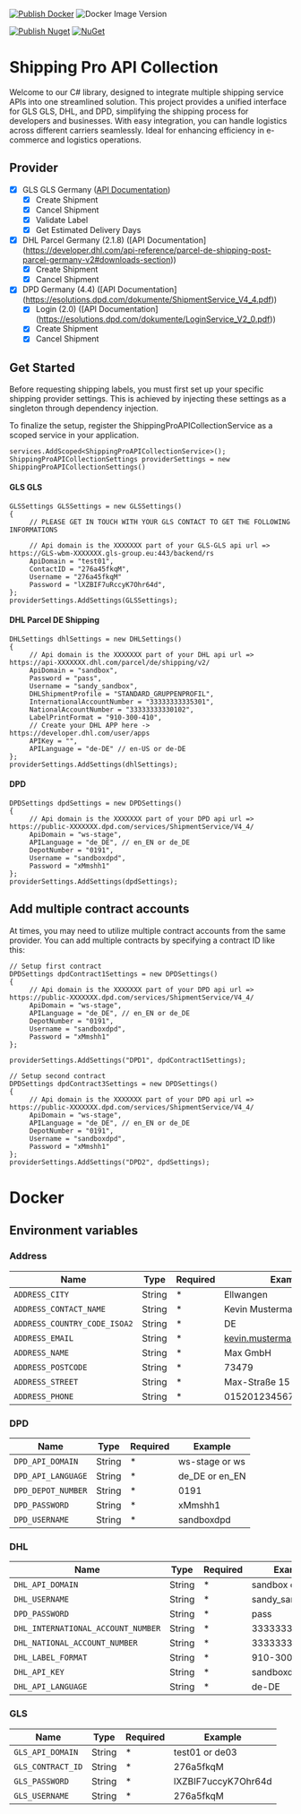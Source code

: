 
[![Publish Docker](https://github.com/kevinvenclovas/ShippingProAPICollection/actions/workflows/publish-docker.yml/badge.svg)](https://github.com/kevinvenclovas/ShippingProAPICollection/actions/workflows/publish-docker.yml)
![Docker Image Version](https://img.shields.io/docker/v/kevinvenclovas/shippproapicollection)

[![Publish Nuget](https://github.com/kevinvenclovas/ShippingProAPICollection/actions/workflows/publish-nuget.yml/badge.svg)](https://github.com/kevinvenclovas/ShippingProAPICollection/actions/workflows/publish-nuget.yml)
[![NuGet](https://img.shields.io/nuget/v/ShippingProAPICollection.svg)](https://www.nuget.org/packages/ShippingProAPICollection/)
# Shipping Pro API Collection
Welcome to our C# library, designed to integrate multiple shipping service APIs into one streamlined solution. This project provides a unified interface for GLS GLS, DHL, and DPD, simplifying the shipping process for developers and businesses. With easy integration, you can handle logistics across different carriers seamlessly. Ideal for enhancing efficiency in e-commerce and logistics operations.

 
## Provider

- [X] GLS GLS Germany ([API Documentation](https://shipit.gls-group.eu/webservices/3_2_9/doxygen/WS-REST-API/index.html))
	- [X] Create Shipment
	- [X] Cancel Shipment
	- [X] Validate Label
	- [X] Get Estimated Delivery Days

- [X] DHL Parcel Germany (2.1.8) ([API Documentation] (https://developer.dhl.com/api-reference/parcel-de-shipping-post-parcel-germany-v2#downloads-section))
	- [X] Create Shipment
	- [X] Cancel Shipment
	
- [X] DPD Germany (4.4) ([API Documentation] (https://esolutions.dpd.com/dokumente/ShipmentService_V4_4.pdf))
	- [X] Login (2.0) ([API Documentation] (https://esolutions.dpd.com/dokumente/LoginService_V2_0.pdf))
	- [X] Create Shipment
	- [X] Cancel Shipment

## Get Started
Before requesting shipping labels, you must first set up your specific shipping provider settings. This is achieved by injecting these settings as a singleton through dependency injection.

To finalize the setup, register the ShippingProAPICollectionService as a scoped service in your application.

	services.AddScoped<ShippingProAPICollectionService>();
	ShippingProAPICollectionSettings providerSettings = new ShippingProAPICollectionSettings()
	
#### GLS GLS
 
	GLSSettings GLSSettings = new GLSSettings()
	{   
		 // PLEASE GET IN TOUCH WITH YOUR GLS CONTACT TO GET THE FOLLOWING INFORMATIONS
	 
		 // Api domain is the XXXXXXX part of your GLS-GLS api url => https://GLS-wbm-XXXXXXX.gls-group.eu:443/backend/rs
		 ApiDomain = "test01",         
		 ContactID = "276a45fkqM",       
		 Username = "276a45fkqM"
		 Password = "lXZBIF7uRccyK7Ohr64d",       
	};
	providerSettings.AddSettings(GLSSettings);

#### DHL Parcel DE Shipping

	DHLSettings dhlSettings = new DHLSettings()
	{
		 // Api domain is the XXXXXXX part of your DHL api url => https://api-XXXXXXX.dhl.com/parcel/de/shipping/v2/
		 ApiDomain = "sandbox",
		 Password = "pass",
		 Username = "sandy_sandbox",
		 DHLShipmentProfile = "STANDARD_GRUPPENPROFIL",
		 InternationalAccountNumber = "33333333335301",
		 NationalAccountNumber = "33333333330102",
		 LabelPrintFormat = "910-300-410",
		 // Create your DHL APP here -> https://developer.dhl.com/user/apps
		 APIKey = "",
		 APILanguage = "de-DE" // en-US or de-DE
	};
	providerSettings.AddSettings(dhlSettings);

#### DPD

	DPDSettings dpdSettings = new DPDSettings()
	{
		 // Api domain is the XXXXXXX part of your DPD api url => https://public-XXXXXXX.dpd.com/services/ShipmentService/V4_4/
	     ApiDomain = "ws-stage",
	     APILanguage = "de_DE", // en_EN or de_DE
	     DepotNumber = "0191",
	     Username = "sandboxdpd",
	     Password = "xMmshh1"
	};
	providerSettings.AddSettings(dpdSettings);


## Add multiple contract accounts
At times, you may need to utilize multiple contract accounts from the same provider. You can add multiple contracts by specifying a contract ID like this:

	// Setup first contract
	DPDSettings dpdContract1Settings = new DPDSettings()
	{
		 // Api domain is the XXXXXXX part of your DPD api url => https://public-XXXXXXX.dpd.com/services/ShipmentService/V4_4/
	     ApiDomain = "ws-stage",
	     APILanguage = "de_DE", // en_EN or de_DE
	     DepotNumber = "0191",
	     Username = "sandboxdpd",
	     Password = "xMmshh1"
	};
	
	providerSettings.AddSettings("DPD1", dpdContract1Settings);
	
	// Setup second contract
	DPDSettings dpdContract3Settings = new DPDSettings()
	{
		 // Api domain is the XXXXXXX part of your DPD api url => https://public-XXXXXXX.dpd.com/services/ShipmentService/V4_4/
     	 ApiDomain = "ws-stage",
     	 APILanguage = "de_DE", // en_EN or de_DE
     	 DepotNumber = "0191",
     	 Username = "sandboxdpd",
     	 Password = "xMmshh1"
	};
	providerSettings.AddSettings("DPD2", dpdSettings);

# Docker

## Environment variables

### Address 
Name | Type | Required | Example
--- | --- | ---| ---
`ADDRESS_CITY` | String | * | Ellwangen
`ADDRESS_CONTACT_NAME` | String | * | Kevin Mustermann
`ADDRESS_COUNTRY_CODE_ISOA2` | String | * | DE
`ADDRESS_EMAIL` | String | * | kevin.mustermann@gmail.com
`ADDRESS_NAME` | String | * | Max GmbH
`ADDRESS_POSTCODE` | String | * | 73479
`ADDRESS_STREET` | String | * | Max-Straße 15
`ADDRESS_PHONE` | String | * | 0152012345678

### DPD
Name | Type | Required | Example
--- | --- | ---| ---
`DPD_API_DOMAIN` | String | * | ws-stage or ws
`DPD_API_LANGUAGE` | String | * | de_DE or en_EN
`DPD_DEPOT_NUMBER` | String | * | 0191
`DPD_PASSWORD` | String | * | xMmshh1
`DPD_USERNAME` | String | * | sandboxdpd

### DHL
Name | Type | Required | Example
--- | --- | ---| ---
`DHL_API_DOMAIN` | String | * | sandbox or eu
`DHL_USERNAME` | String | * | sandy_sandbox
`DPD_PASSWORD` | String | * | pass
`DHL_INTERNATIONAL_ACCOUNT_NUMBER` | String | * | 33333333335301
`DHL_NATIONAL_ACCOUNT_NUMBER` | String | * | 33333333330102
`DHL_LABEL_FORMAT` | String | * | 910-300-410
`DHL_API_KEY` | String | * | sandboxdpd
`DHL_API_LANGUAGE` | String | * | de-DE


### GLS
Name | Type | Required | Example
--- | --- | ---| ---
`GLS_API_DOMAIN` | String | * | test01 or de03
`GLS_CONTRACT_ID` | String | * | 276a5fkqM
`GLS_PASSWORD` | String | * | lXZBIF7uccyK7Ohr64d
`GLS_USERNAME` | String | * | 276a5fkqM
